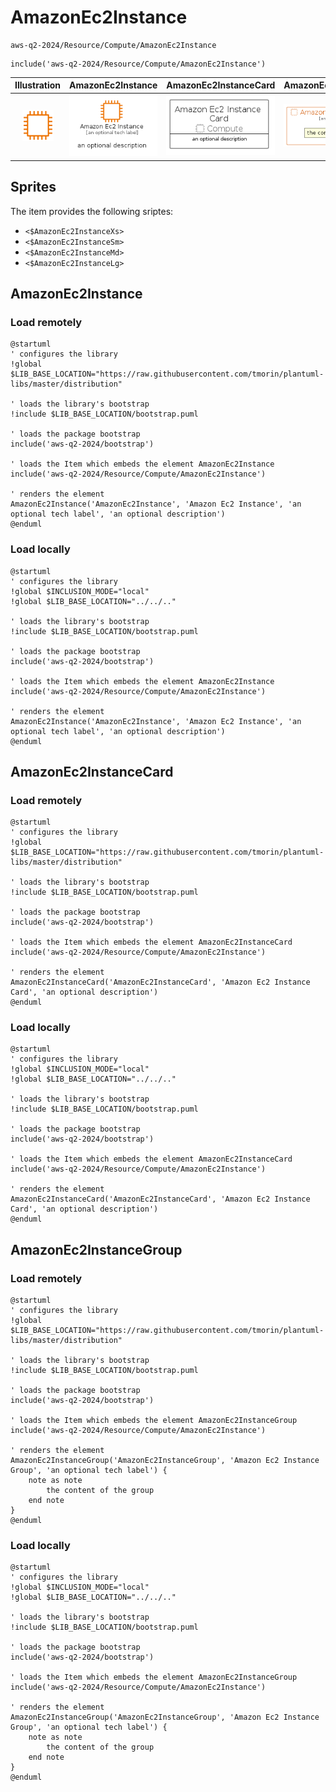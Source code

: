 # AmazonEc2Instance


```text
aws-q2-2024/Resource/Compute/AmazonEc2Instance
```

```text
include('aws-q2-2024/Resource/Compute/AmazonEc2Instance')
```



| Illustration | AmazonEc2Instance | AmazonEc2InstanceCard | AmazonEc2InstanceGroup |
| :---: | :---: | :---: | :---: |
| ![illustration for Illustration](../../../aws-q2-2024/Resource/Compute/AmazonEc2Instance.png) | ![illustration for AmazonEc2Instance](../../../aws-q2-2024/Resource/Compute/AmazonEc2Instance.Local.png) | ![illustration for AmazonEc2InstanceCard](../../../aws-q2-2024/Resource/Compute/AmazonEc2InstanceCard.Local.png) | ![illustration for AmazonEc2InstanceGroup](../../../aws-q2-2024/Resource/Compute/AmazonEc2InstanceGroup.Local.png) |



## Sprites
The item provides the following sriptes:

- `<$AmazonEc2InstanceXs>`
- `<$AmazonEc2InstanceSm>`
- `<$AmazonEc2InstanceMd>`
- `<$AmazonEc2InstanceLg>`





## AmazonEc2Instance

### Load remotely
```plantuml
@startuml
' configures the library
!global $LIB_BASE_LOCATION="https://raw.githubusercontent.com/tmorin/plantuml-libs/master/distribution"

' loads the library's bootstrap
!include $LIB_BASE_LOCATION/bootstrap.puml

' loads the package bootstrap
include('aws-q2-2024/bootstrap')

' loads the Item which embeds the element AmazonEc2Instance
include('aws-q2-2024/Resource/Compute/AmazonEc2Instance')

' renders the element
AmazonEc2Instance('AmazonEc2Instance', 'Amazon Ec2 Instance', 'an optional tech label', 'an optional description')
@enduml
```

### Load locally
```plantuml
@startuml
' configures the library
!global $INCLUSION_MODE="local"
!global $LIB_BASE_LOCATION="../../.."

' loads the library's bootstrap
!include $LIB_BASE_LOCATION/bootstrap.puml

' loads the package bootstrap
include('aws-q2-2024/bootstrap')

' loads the Item which embeds the element AmazonEc2Instance
include('aws-q2-2024/Resource/Compute/AmazonEc2Instance')

' renders the element
AmazonEc2Instance('AmazonEc2Instance', 'Amazon Ec2 Instance', 'an optional tech label', 'an optional description')
@enduml
```

## AmazonEc2InstanceCard

### Load remotely
```plantuml
@startuml
' configures the library
!global $LIB_BASE_LOCATION="https://raw.githubusercontent.com/tmorin/plantuml-libs/master/distribution"

' loads the library's bootstrap
!include $LIB_BASE_LOCATION/bootstrap.puml

' loads the package bootstrap
include('aws-q2-2024/bootstrap')

' loads the Item which embeds the element AmazonEc2InstanceCard
include('aws-q2-2024/Resource/Compute/AmazonEc2Instance')

' renders the element
AmazonEc2InstanceCard('AmazonEc2InstanceCard', 'Amazon Ec2 Instance Card', 'an optional description')
@enduml
```

### Load locally
```plantuml
@startuml
' configures the library
!global $INCLUSION_MODE="local"
!global $LIB_BASE_LOCATION="../../.."

' loads the library's bootstrap
!include $LIB_BASE_LOCATION/bootstrap.puml

' loads the package bootstrap
include('aws-q2-2024/bootstrap')

' loads the Item which embeds the element AmazonEc2InstanceCard
include('aws-q2-2024/Resource/Compute/AmazonEc2Instance')

' renders the element
AmazonEc2InstanceCard('AmazonEc2InstanceCard', 'Amazon Ec2 Instance Card', 'an optional description')
@enduml
```

## AmazonEc2InstanceGroup

### Load remotely
```plantuml
@startuml
' configures the library
!global $LIB_BASE_LOCATION="https://raw.githubusercontent.com/tmorin/plantuml-libs/master/distribution"

' loads the library's bootstrap
!include $LIB_BASE_LOCATION/bootstrap.puml

' loads the package bootstrap
include('aws-q2-2024/bootstrap')

' loads the Item which embeds the element AmazonEc2InstanceGroup
include('aws-q2-2024/Resource/Compute/AmazonEc2Instance')

' renders the element
AmazonEc2InstanceGroup('AmazonEc2InstanceGroup', 'Amazon Ec2 Instance Group', 'an optional tech label') {
    note as note
        the content of the group
    end note
}
@enduml
```

### Load locally
```plantuml
@startuml
' configures the library
!global $INCLUSION_MODE="local"
!global $LIB_BASE_LOCATION="../../.."

' loads the library's bootstrap
!include $LIB_BASE_LOCATION/bootstrap.puml

' loads the package bootstrap
include('aws-q2-2024/bootstrap')

' loads the Item which embeds the element AmazonEc2InstanceGroup
include('aws-q2-2024/Resource/Compute/AmazonEc2Instance')

' renders the element
AmazonEc2InstanceGroup('AmazonEc2InstanceGroup', 'Amazon Ec2 Instance Group', 'an optional tech label') {
    note as note
        the content of the group
    end note
}
@enduml
```

